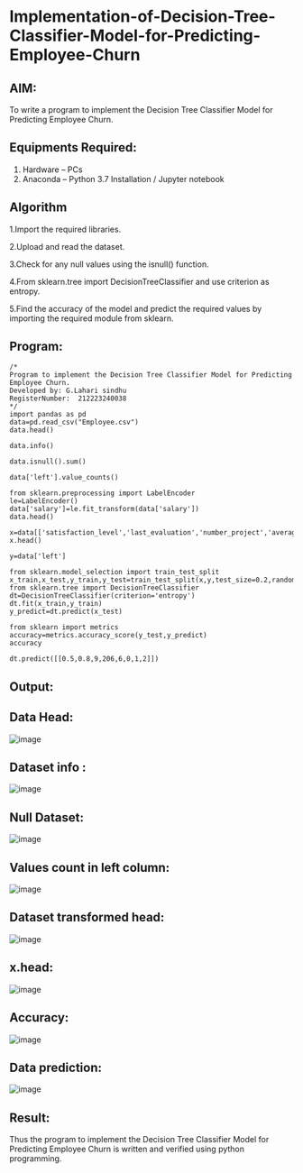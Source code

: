 # Implementation-of-Decision-Tree-Classifier-Model-for-Predicting-Employee-Churn

## AIM:
To write a program to implement the Decision Tree Classifier Model for Predicting Employee Churn.

## Equipments Required:
1. Hardware – PCs
2. Anaconda – Python 3.7 Installation / Jupyter notebook

## Algorithm
1.Import the required libraries.

2.Upload and read the dataset.

3.Check for any null values using the isnull() function.

4.From sklearn.tree import DecisionTreeClassifier and use criterion as entropy.

5.Find the accuracy of the model and predict the required values by importing the required module from sklearn.


## Program:
```
/*
Program to implement the Decision Tree Classifier Model for Predicting Employee Churn.
Developed by: G.Lahari sindhu
RegisterNumber:  212223240038
*/
import pandas as pd
data=pd.read_csv("Employee.csv")
data.head()

data.info()

data.isnull().sum()

data['left'].value_counts()

from sklearn.preprocessing import LabelEncoder
le=LabelEncoder()
data['salary']=le.fit_transform(data['salary'])
data.head()

x=data[['satisfaction_level','last_evaluation','number_project','average_montly_hours','time_spend_company','Work_accident','promotion_last_5years','salary']]
x.head()

y=data['left']

from sklearn.model_selection import train_test_split
x_train,x_test,y_train,y_test=train_test_split(x,y,test_size=0.2,random_state=100)
from sklearn.tree import DecisionTreeClassifier
dt=DecisionTreeClassifier(criterion='entropy')
dt.fit(x_train,y_train)
y_predict=dt.predict(x_test)

from sklearn import metrics
accuracy=metrics.accuracy_score(y_test,y_predict)
accuracy

dt.predict([[0.5,0.8,9,206,6,0,1,2]])
```

## Output:
## Data Head:
![image](https://github.com/user-attachments/assets/4dfaef39-4b68-4af1-afc4-e36bd607afba)

## Dataset info :
![image](https://github.com/user-attachments/assets/e305227c-6ccb-4cbb-93cf-0ada1fe026a4)

## Null Dataset:
![image](https://github.com/user-attachments/assets/d5fe5c31-bee5-4275-8272-d7f2230e0dc0)

## Values count in left column:

![image](https://github.com/user-attachments/assets/fb1cbddd-03de-4160-9ec2-51555407a15c)

## Dataset transformed head:
![image](https://github.com/user-attachments/assets/ecabd9fd-584c-47c3-87ad-90d7c3e361b2)


## x.head:
![image](https://github.com/user-attachments/assets/476ae80c-7e9f-40eb-9b5d-551be6f984cb)


## Accuracy:
![image](https://github.com/user-attachments/assets/a5ab1109-9710-458c-90ea-315cd4bc4426)

## Data prediction:
![image](https://github.com/user-attachments/assets/299c1059-a14b-4c97-9920-35862d269e5c)



## Result:
Thus the program to implement the  Decision Tree Classifier Model for Predicting Employee Churn is written and verified using python programming.
